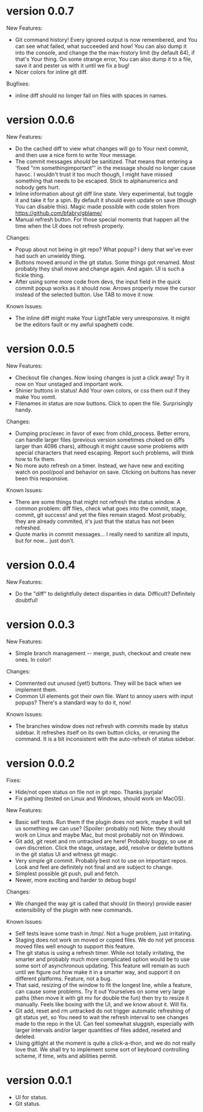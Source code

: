 version 0.0.7
=============

New Features:
 * Git command history!  Every ignored output is now remembered, and You can
   see what failed, what succeeded and how!  You can also dump it into the
   console, and change the  the max-history limit (by default 64), if that's
   Your thing.
   On some strange error, You can also dump it to a file, save it and pester us
   with it until we fix a bug!
 * Nicer colors for inline git diff.

Bugfixes:
 * inline diff should no longer fail on files with spaces in names.


version 0.0.6
=============
New Features:
 * Do the cached diff to view what changes will go to Your next commit, and
   then use a nice form to write Your message.
 * The commit messages *should* be sanitized.  That means that entering a
   'fixed "rm somethingimportant"' in the message should no longer cause havoc.
   I wouldn't trust it too much though, I might have missed something that
   needs to be escaped.  Stick to alphanumerics and nobody gets hurt.
 * Inline information about git diff line state.  Very experimental, but toggle
   it and take it for a spin.  By default it should even update on save (though
   You can disable this).  Magic made possible with code stolen from
   https://github.com/bfabry/gblame/
 * Manual refresh button.  For those special moments that happen all the time
   when the UI does not refresh properly.

Changes:
 * Popup about not being in git repo?  What popup?  I deny that we've ever had
   such an unwieldy thing.
 * Buttons moved around in the git status.  Some things got renamed.  Most
   probably they shall move and change again.  And again.  UI is such a fickle
   thing.
 * After using some more code from devs, the input field in the quick commit
   popup works as it should now.  Arrows properly move the cursor instead of
   the selected button.  Use TAB to move it now.

Known Issues:
 * The inline diff might make Your LightTable very unresponsive.  It might be
   the editors fault or my awful spaghetti code.


version 0.0.5
=============
New Features:
 * Checkout file changes.  Now losing changes is just a click away!  Try it
   now on Your unstaged and important work.
 * Shinier buttons in status!  Add Your own colors, or css them out if they
   make You vomit.
 * Filenames in status are now buttons.  Click to open the file.  Surprisingly
   handy.

Changes:
 * Dumping proc/exec in favor of exec from child_process.  Better errors, can
   handle larger files (previous version sometimes choked on diffs larger than
   4096 chars), although it might cause some problems with special characters
   that need escaping.  Report such problems, will think how to fix them.
 * No more auto refresh on a timer.  Instead, we have new and exciting watch on
   pool/pool and behavior on save.  Clicking on buttons has never been this
   responsive.

Known Issues:
 * There are some things that might not refresh the status window.  A common
   problem: diff files, check what goes into the commit, stage, commit, git
   success!  and yet the files remain staged.  Most probably, they are already
   commited, it's just that the status has not been refreshed.
 * Quote marks in commit messages... I really need to sanitize all inputs, but
   for now... just don't.


version 0.0.4
=============
New Features:
 * Do the "diff" to delightfully detect disparities in data.  Difficult?
   Definitely doubtful!



version 0.0.3
=============
New Features:
 * Simple branch management -- merge, push, checkout and create new ones.  In
   color!

Changes:
 * Commented out unused (yet!) buttons.  They will be back when we implement
   them.
 * Common UI elements got their own file.  Want to annoy users with input
   popups?  There's a standard way to do it, now!

Known Issues:
 * The branches window does not refresh with commits made by status sidebar.
   It refreshes itself on its own button clicks, or reruning the command.  It
   is a bit inconsistent with the auto-refresh of status sidebar.



version 0.0.2
=============

Fixes:
 * Hide/not open status on file not in git repo.  Thanks jsyrjala!
 * Fix pathing (tested on Linux and Windows, should work on MacOS).

New Features:
 * Basic self tests.  Run them if the plugin does not work, maybe it will tell
   us something we can use?  (Spoiler:  probably not)
   Note:  they should work on Linux and maybe Mac, but most probably not on
   Windows.
 * Git add, git reset and rm untracked are here!  Probably buggy, so use at own
   discretion.  Click the stage, unstage, add, resolve or delete buttons in the
   git status UI and witness git magic.
 * Very simple git commit.  Probably best not to use on important repos.
   Look and feel are definitely not final and are subject to change.
 * Simplest possible git push, pull and fetch.
 * Newer, more exciting and harder to debug bugs!

Changes:
 * We changed the way git is called that should (in theory) provide easier
   extensibility of the plugin with new commands.

Known Issues:
 * Self tests leave some trash in /tmp/.  Not a huge problem, just irritating.
 * Staging does not work on moved or copied files.  We do not yet process moved
   files well enough to support this feature.
 * The git status is using a refresh timer.  While not totally irritating, the
   smarter and probably much more complicated option would be to use some sort
   of asynchronous updating.
   This feature will remain as such until we figure out how make it in a
   smarter way, and support it on different platforms.  Feature, not a bug.
 * That said, resizing of the window to fit the longest line, while a feature,
   can cause some problems.  Try it out Yourselves on some very large paths
   (then move it with git mv for double the fun) then try to resize it
   manually.  Feels like boxing with the UI, and we know about it.  Will fix.
 * Git add, reset and rm untracked do not trigger automatic refreshing of git
   status yet, so You need to wait the refresh interval to see changes made to
   the repo in the UI.  Can feel somewhat sluggish, especially with larger
   intervals and/or larger quantities of files added, reseted and deleted.
 * Using gitlight at the moment is quite a click-a-thon, and we do not really
   love that.  We shall try to implement some sort of keyboard controlling
   scheme, if time, wits and abilities permit.



version 0.0.1
=============
 * UI for status.
 * Git status.
